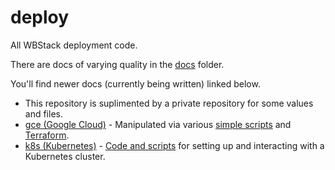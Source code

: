 # deploy

All WBStack deployment code.

There are docs of varying quality in the [docs](./docs) folder.

You'll find newer docs (currently being written) linked below.

- This repository is suplimented by a private repository for some values and files.
- [gce (Google Cloud)](./GCE.md) - Manipulated via various [simple scripts](./gce) and [Terraform](./tf).
- [k8s (Kubernetes)](./K8S.md) - [Code and scripts](./k8s) for setting up and interacting with a Kubernetes cluster.

